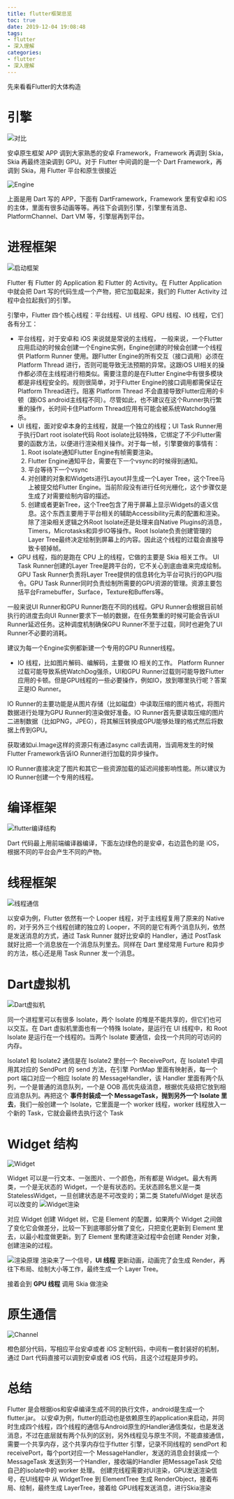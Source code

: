 ```yaml
---
title: flutter框架总览
toc: true
date: 2019-12-04 19:08:48
tags:
- flutter
- 深入理解
categories:
- flutter
- 深入理解
---
```

先来看看Flutter的大体构造
<!--more-->
# 引擎
![对比](flutter1.jpg)

安卓原生框架 APP 调到大家熟悉的安卓 Framework，Framework 再调到 Skia，Skia 再最终渲染调到 GPU。对于 Flutter 中间调的是一个 Dart Framework，再调到 Skia，用 Flutter 平台和原生很接近

![Engine](flutter2.jpg)

上面是用 Dart 写的 APP，下面有 DartFramework，Framework 里有安卓和 iOS 的主体，里面有很多动画等等。再往下会调到引擎，引擎里有消息、PlatformChannel、Dart VM 等，引擎层再到平台。

# 进程框架
![启动框架](flutter3.jpg)

Flutter 有 Flutter 的 Application 和 Flutter 的 Activity。在 Flutter Application 中就会把 Dart 写的代码生成一个产物，把它加载起来，我们的 Flutter Activity 过程中会拉起我们的引擎。

引擎中，Flutter 四个核心线程：平台线程、UI 线程、GPU 线程、IO 线程，它们各有分工：
- 平台线程，对于安卓和 iOS 来说就是常说的主线程，
一般来说，一个Flutter应用启动的时候会创建一个Engine实例，Engine创建的时候会创建一个线程供 Platform Runner 使用。跟Flutter Engine的所有交互（接口调用）必须在 Platform Thread 进行，否则可能导致无法预期的异常。这跟iOS UI相关的操作都必须在主线程进行相类似。需要注意的是在Flutter Engine中有很多模块都是非线程安全的。规则很简单，对于Flutter Engine的接口调用都需保证在Platform Thread进行。阻塞 Platform Thread 不会直接导致Flutter应用的卡顿（跟iOS android主线程不同）。尽管如此，也不建议在这个Runner执行繁重的操作，长时间卡住Platform Thread应用有可能会被系统Watchdog强杀。
- UI 线程，面对安卓本身的主线程，就是一个独立的线程；UI Task Runner用于执行Dart root isolate代码
Root isolate比较特殊，它绑定了不少Flutter需要的函数方法，以便进行渲染相关操作。对于每一帧，引擎要做的事情有：
    1. Root isolate通知Flutter Engine有帧需要渲染。
    2. Flutter Engine通知平台，需要在下一个vsync的时候得到通知。
    3. 平台等待下一个vsync
    4. 对创建的对象和Widgets进行Layout并生成一个Layer Tree，这个Tree马上被提交给Flutter Engine。当前阶段没有进行任何光栅化，这个步骤仅是生成了对需要绘制内容的描述。
    5. 创建或者更新Tree，这个Tree包含了用于屏幕上显示Widgets的语义信息。这个东西主要用于平台相关的辅助Accessibility元素的配置和渲染。
除了渲染相关逻辑之外Root Isolate还是处理来自Native Plugins的消息，Timers，Microtasks和异步IO等操作。Root Isolate负责创建管理的Layer Tree最终决定绘制到屏幕上的内容。因此这个线程的过载会直接导致卡顿掉帧。
- GPU 线程，指的是跑在 CPU 上的线程，它做的主要是 Skia 相关工作。
UI Task Runner创建的Layer Tree是跨平台的，它不关心到底由谁来完成绘制。GPU Task Runner负责将Layer Tree提供的信息转化为平台可执行的GPU指令。GPU Task Runner同时负责绘制所需要的GPU资源的管理。资源主要包括平台Framebuffer，Surface，Texture和Buffers等。

一般来说UI Runner和GPU Runner跑在不同的线程。GPU Runner会根据目前帧执行的进度去向UI Runner要求下一帧的数据，在任务繁重的时候可能会告诉UI Runner延迟任务。这种调度机制确保GPU Runner不至于过载，同时也避免了UI Runner不必要的消耗。

建议为每一个Engine实例都新建一个专用的GPU Runner线程。

- IO 线程，比如图片解码、编解码，主要做 IO 相关的工作。
Platform Runner过载可能导致系统WatchDog强杀，UI和GPU Runner过载则可能导致Flutter应用的卡顿。但是GPU线程的一些必要操作，例如IO，放到哪里执行呢？答案正是IO Runner。

IO Runner的主要功能是从图片存储（比如磁盘）中读取压缩的图片格式，将图片数据进行处理为GPU Runner的渲染做好准备。IO Runner首先要读取压缩的图片二进制数据（比如PNG，JPEG），将其解压转换成GPU能够处理的格式然后将数据上传到GPU。

获取诸如ui.Image这样的资源只有通过async call去调用，当调用发生的时候Flutter Framework告诉IO Runner进行加载的异步操作。

IO Runner直接决定了图片和其它一些资源加载的延迟间接影响性能。所以建议为IO Runner创建一个专用的线程。

# 编译框架
![flutter编译结构](flutter4.jpg)

Dart 代码最上用前端编译器编译，下面左边绿色的是安卓，右边蓝色的是 iOS，根据不同的平台会产生不同的产物。

# 线程框架
![线程通信](flutter5.jpg)

以安卓为例，Flutter 依然有一个 Looper 线程，对于主线程复用了原来的 Native 的，对于另外三个线程创建的独立的 Looper，不同的是它有两个消息队列，依然是发送消息的方式，通过 Task Runner 就好比安卓的 Handler，通过 PostTask 就好比把一个消息放在一个消息队列里去。同样在 Dart 里经常用 Furture 和异步的方法，核心还是用 Task Runner 发一个消息。

# Dart虚拟机
![Dart虚拟机](flutter6.jpg)

同一个进程里可以有很多 Isolate，两个 Isolate 的堆是不能共享的，但它们也可以交互。在 Dart 虚拟机里面也有一个特殊 Isolate，是运行在 UI 线程中，和 Root Isolate 是运行在一个线程的。当两个 Isolate 要通信，会找一个共同的可访问的内存。

Isolate1 和 Isolate2 通信是在 Isolate2 里创一个 ReceivePort，在 Isolate1 中调用其对应的 SendPort 的 send 方法，在引擎 PortMap 里面有映射表，每一个 port 端口对应一个相应 Isolate 的 MessageHandler，该 Handler 里面有两个队列，一个是普通的消息队列，一个是 OOB 高优先级消息，根据优先级把它放到相应消息队列。再把这个 **事件封装成一个 MessageTask，抛到另外一个 Isolate 里去**，我们一般创建一个 Isolate，它里面是一个 worker 线程，worker 线程放入一个新的 Task，它就会最终去执行这个 Task

# Widget 结构
![Widget](flutter7.jpg)

Widget 可以是一行文本、一张图片、一个颜色，所有都是 Widget。最大有两类，一个是无状态的 Widget，一个是有状态的。无状态顾名思义是一类 StatelessWidget，一旦创建状态是不可改变的；第二类 StatefulWidget 是状态可以改变的
![Widget渲染](flutter8.jpg)

对应 Widget 创建 Widget 树，它是 Element 的配置，如果两个 Widget 之间做了变化它会做差分，比较一下到底哪部分做了变化，只把变化更新到 Element 里去，以最小粒度做更新。到了 Element 里构建渲染过程中会创建 Render 对象，创建渲染的过程。

![渲染原理](flutter9.jpg)
渲染来了一个信号，**UI 线程** 更新动画，动画完了会生成 Render，再往下布局、绘制大小等工作，最终生成一个 Layer Tree。

接着会到 **GPU 线程** 调用 Skia 做渲染

# 原生通信

![Channel](flutter10.jpg)

橙色部分代码，写相应平台安卓或者 iOS 定制代码，中间有一套封装好的机制，通过 Dart 代码直接可以调到安卓或者 iOS 代码，且这个过程是异步的。

# 总结

Flutter 是会根据ios和安卓编译生成不同的执行文件，android是生成一个flutter.jar。
以安卓为例，flutter的启动也是依赖原生的application来启动，并同时生成四个线程，四个线程的通信与Android原生的Handler通信类似，也是发送消息，不过在底层就有两个队列的区别，另外线程见与原生不同，不能直接通信，需要一个共享内存，这个共享内存位于flutter 引擎，记录不同线程的 sendPort 和 receivePort，每个port对应一个 MessageHandler，发送的消息会封装成一个MessageTask 发送到另一个Handler，接收端的Handler 把MessageTask 交给 自己的isolate中的 worker 处理。
创建完线程需要对UI渲染，GPU发送渲染信号，在UI线程中 从 WidgetTree 到 ElementTree 生成 RenderObject，接着布局、绘制，最终生成 LayerTree，接着给 GPU线程发送消息，进行Skia渲染
